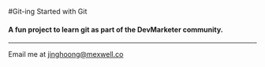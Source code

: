 #Git-ing Started with Git

#### A fun project to learn git as part of the **DevMarketer** community.

---

Email me at [jinghoong@mexwell.co](Mailto:jinghoong@mexwell.com)